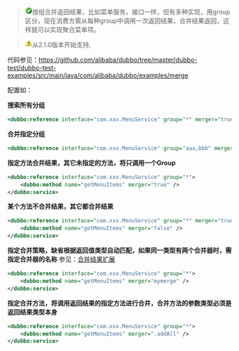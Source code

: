 > ![warning](../sources/images/check.gif)按组合并返回结果，比如菜单服务，接口一样，但有多种实现，用group区分，现在消费方需从每种group中调用一次返回结果，合并结果返回，这样就可以实现聚合菜单项。  

> ![warning](../sources/images/warning-3.gif)从2.1.0版本开始支持,

代码参见：https://github.com/alibaba/dubbo/tree/master/dubbo-test/dubbo-test-examples/src/main/java/com/alibaba/dubbo/examples/merge

配置如：

**搜索所有分组**

```xml
<dubbo:reference interface="com.xxx.MenuService" group="*" merger="true" />
```

**合并指定分组**

```xml
<dubbo:reference interface="com.xxx.MenuService" group="aaa,bbb" merger="true" />
```

**指定方法合并结果，其它未指定的方法，将只调用一个Group**

```xml
<dubbo:reference interface="com.xxx.MenuService" group="*">
    <dubbo:method name="getMenuItems" merger="true" />
</dubbo:service>
```

**某个方法不合并结果，其它都合并结果**

```xml
<dubbo:reference interface="com.xxx.MenuService" group="*" merger="true">
    <dubbo:method name="getMenuItems" merger="false" />
</dubbo:service>
```

**指定合并策略，缺省根据返回值类型自动匹配，如果同一类型有两个合并器时，需指定合并器的名称**
参见：[合并结果扩展](http://dubbo.io/developer-guide/SPI%E5%8F%82%E8%80%83%E6%89%8B%E5%86%8C/%E5%90%88%E5%B9%B6%E7%BB%93%E6%9E%9C%E6%89%A9%E5%B1%95.html)

```xml
<dubbo:reference interface="com.xxx.MenuService" group="*">
    <dubbo:method name="getMenuItems" merger="mymerge" />
</dubbo:service>
```

**指定合并方法，将调用返回结果的指定方法进行合并，合并方法的参数类型必须是返回结果类型本身**

```xml
<dubbo:reference interface="com.xxx.MenuService" group="*">
    <dubbo:method name="getMenuItems" merger=".addAll" />
</dubbo:service>
```